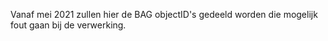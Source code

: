 Vanaf mei 2021 zullen hier de BAG objectID's gedeeld worden die mogelijk fout gaan bij de verwerking.
